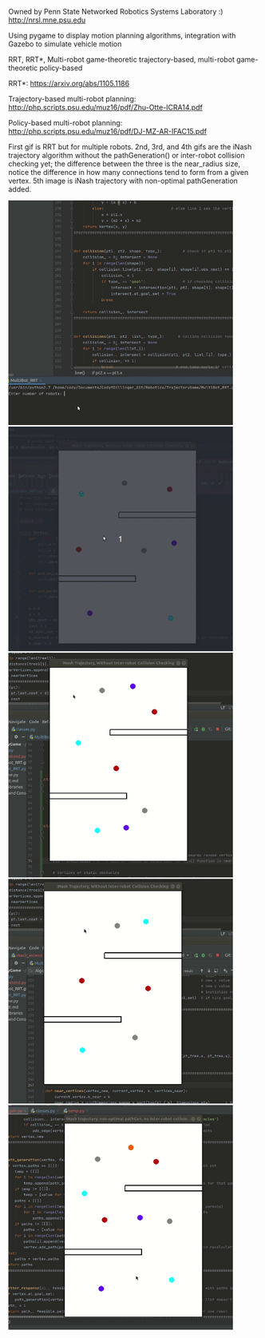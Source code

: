 Owned by Penn State Networked Robotics Systems Laboratory :)   http://nrsl.mne.psu.edu

Using pygame to display motion planning algorithms, integration with Gazebo to simulate vehicle motion

RRT, RRT*, Multi-robot game-theoretic trajectory-based, multi-robot game-theoretic policy-based

RRT*:  https://arxiv.org/abs/1105.1186

Trajectory-based multi-robot planning:  http://php.scripts.psu.edu/muz16/pdf/Zhu-Otte-ICRA14.pdf

Policy-based multi-robot planning:  http://php.scripts.psu.edu/muz16/pdf/DJ-MZ-AR-IFAC15.pdf

First gif is RRT but for multiple robots. 2nd, 3rd, and 4th gifs are the iNash trajectory algorithm without the pathGeneration() or inter-robot collision checking yet; the difference between the three is the near_radius size, notice the difference in how many connections tend to form from a given vertex. 5th image is iNash trajectory with non-optimal pathGeneration added.

<img src="https://github.com/CodyMDillinger/Robotics/blob/master/gifs/Multi_Bot_RRT.gif" width="450" height="450"/> <img src="https://github.com/CodyMDillinger/Robotics/blob/master/gifs/iNash_extend_equal_eta.gif" width="450" height="450"/> <img src="https://github.com/CodyMDillinger/Robotics/blob/master/gifs/iNash_extend_largerish_eta.gif" width="450" height="450"/> <img src="https://github.com/CodyMDillinger/Robotics/blob/master/gifs/iNash_extend_larger_eta.gif" width="450" height="450"/> <img src="https://github.com/CodyMDillinger/Robotics/blob/master/gifs/iNash_with_pathGen.gif" width="450" height="450"/>
